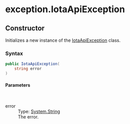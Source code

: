 # exception.IotaApiException
## Constructor 
 

Initializes a new instance of the <a href="T_Iota_Lib_CSharp_Api_Exception_IotaApiException">IotaApiException</a> class.



### Syntax


```cs
public IotaApiException(
	string error
)
```


#### Parameters
&nbsp;<dl><dt>error</dt><dd>Type: <a href="http://msdn2.microsoft.com/en-us/library/s1wwdcbf" target="_blank">System.String</a><br />The error.</dd></dl>


